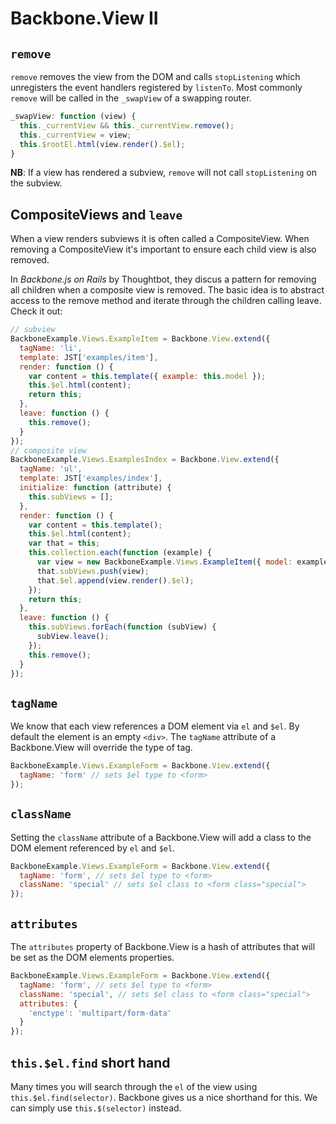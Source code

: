 # Backbone.View II

## `remove`

`remove` removes the view from the DOM and calls `stopListening` which 
unregisters the event handlers registered by `listenTo`. Most commonly `remove` 
will be called in the `_swapView` of a swapping router.

```js
_swapView: function (view) {
  this._currentView && this._currentView.remove();
  this._currentView = view;
  this.$rootEl.html(view.render().$el);
}
```

**NB**: If a view has rendered a subview, `remove` will not call
`stopListening` on the subview.

## CompositeViews and `leave`

When a view renders subviews it is often called a CompositeView. When removing 
a CompositeView it's important to ensure each child view is also removed.

In _Backbone.js on Rails_ by Thoughtbot, they discus a pattern for removing all 
children when a composite view is removed. The basic idea is to abstract access 
to the remove method and iterate through the children calling leave. 
Check it out:

```js
// subview
BackboneExample.Views.ExampleItem = Backbone.View.extend({
  tagName: 'li',
  template: JST['examples/item'],
  render: function () {
    var content = this.template({ example: this.model });
    this.$el.html(content);
    return this;
  },
  leave: function () {
    this.remove();
  }
});
// composite view
BackboneExample.Views.ExamplesIndex = Backbone.View.extend({
  tagName: 'ul',
  template: JST['examples/index'],
  initialize: function (attribute) {
    this.subViews = [];
  },
  render: function () {
    var content = this.template();
    this.$el.html(content);
    var that = this;
    this.collection.each(function (example) {
      var view = new BackboneExample.Views.ExampleItem({ model: example });
      that.subViews.push(view);
      that.$el.append(view.render().$el);
    });
    return this;
  },
  leave: function () {
    this.subViews.forEach(function (subView) {
      subView.leave();
    });
    this.remove();
  }
});
```

## `tagName`

We know that each view references a DOM element via `el` and `$el`. By default 
the element is an empty `<div>`. The `tagName` attribute of a Backbone.View 
will override the type of tag.

```js
BackboneExample.Views.ExampleForm = Backbone.View.extend({
  tagName: 'form' // sets $el type to <form>
});
```

## `className`

Setting the `className` attribute of a Backbone.View will add a class to the 
DOM element referenced by `el` and `$el`.

```js
BackboneExample.Views.ExampleForm = Backbone.View.extend({
  tagName: 'form', // sets $el type to <form>
  className: 'special' // sets $el class to <form class="special">
});
```

## `attributes`

The `attributes` property of Backbone.View is a hash of attributes that will be 
set as the DOM elements properties.

```js
BackboneExample.Views.ExampleForm = Backbone.View.extend({
  tagName: 'form', // sets $el type to <form>
  className: 'special', // sets $el class to <form class="special">
  attributes: {
    'enctype': 'multipart/form-data'
  }
});
```

## `this.$el.find` short hand

Many times you will search through the `el` of the view using 
`this.$el.find(selector)`. Backbone gives us a nice shorthand for this. We can 
simply use `this.$(selector)` instead.
